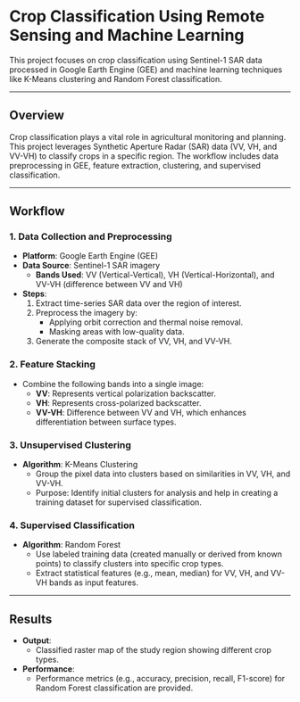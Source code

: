 # **Crop Classification Using Remote Sensing and Machine Learning**

This project focuses on crop classification using Sentinel-1 SAR data processed in Google Earth Engine (GEE) and machine learning techniques like K-Means clustering and Random Forest classification.

---

## **Overview**
Crop classification plays a vital role in agricultural monitoring and planning. This project leverages Synthetic Aperture Radar (SAR) data (VV, VH, and VV-VH) to classify crops in a specific region. The workflow includes data preprocessing in GEE, feature extraction, clustering, and supervised classification.

---

## **Workflow**

### **1. Data Collection and Preprocessing**
- **Platform**: Google Earth Engine (GEE)
- **Data Source**: Sentinel-1 SAR imagery
  - **Bands Used**: VV (Vertical-Vertical), VH (Vertical-Horizontal), and VV-VH (difference between VV and VH)
- **Steps**:
  1. Extract time-series SAR data over the region of interest.
  2. Preprocess the imagery by:
     - Applying orbit correction and thermal noise removal.
     - Masking areas with low-quality data.
  3. Generate the composite stack of VV, VH, and VV-VH.

### **2. Feature Stacking**
- Combine the following bands into a single image:
  - **VV**: Represents vertical polarization backscatter.
  - **VH**: Represents cross-polarized backscatter.
  - **VV-VH**: Difference between VV and VH, which enhances differentiation between surface types.

### **3. Unsupervised Clustering**
- **Algorithm**: K-Means Clustering
  - Group the pixel data into clusters based on similarities in VV, VH, and VV-VH.
  - Purpose: Identify initial clusters for analysis and help in creating a training dataset for supervised classification.

### **4. Supervised Classification**
- **Algorithm**: Random Forest
  - Use labeled training data (created manually or derived from known points) to classify clusters into specific crop types.
  - Extract statistical features (e.g., mean, median) for VV, VH, and VV-VH bands as input features.

---

## **Results**
- **Output**:
  - Classified raster map of the study region showing different crop types.
- **Performance**:
  - Performance metrics (e.g., accuracy, precision, recall, F1-score) for Random Forest classification are provided.
